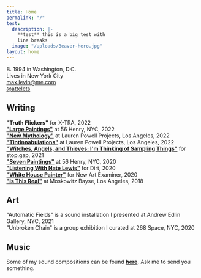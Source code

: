 ```yaml
---
title: Home
permalink: "/"
test:
  description: |-
    **test** this is a big test with
    line breaks
  image: "/uploads/Beaver-hero.jpg"
layout: home
---
```


B. 1994 in Washington, D.C.\
Lives in New York City\
[max.levin@me.com](mailto:max.levin@me.com)\
[@attelets](https://www.instagram.com/attelets/)

## Writing

**"Truth Flickers"** for X-TRA, 2022\
**["Large Paintings"](https://56henry.nyc/exhibitions/large-paintings)** at 56 Henry, NYC, 2022\
**["New Mythology"](https://www.laurenpowellprojects.com/exhibitions/2022/newmythology)** at Lauren Powell Projects, Los Angeles, 2022\
**["Tintinnabulations"](https://www.laurenpowellprojects.com/exhibitions/2022/tintinnabulations)** at Lauren Powell Projects, Los Angeles, 2022\
**["Witches, Angels, and Thieves: I'm Thinking of Sampling Things"](https://www.owenchristoph.com/shop/stopgap003)** for stop.gap, 2021\
**["Seven Paintings"](https://56henry.nyc/exhibitions/seven-paintings)** at 56 Henry, NYC, 2020\
**["Listening With Nate Lewis"](https://www.dirtdmv.com/writing/2020/5/31/listening-with-nate-lewis)** for Dirt, 2020\
**["White House Painter"](http://www.newartexaminer.net/white-house-painter/)** for New Art Examiner, 2020\
**["Is This Real"](http://www.moskowitzbayse.com/eleanor-swordy-is-this-real)** at Moskowitz Bayse, Los Angeles, 2018

## Art

"Automatic Fields" is a sound installation I presented at Andrew Edlin Gallery, NYC, 2021\
"Unbroken Chain" is a group exhibition I curated at 268 Space, NYC, 2020

## Music

Some of my sound compositions can be found **[here](https://maxlevin.bandcamp.com)**. Ask me to send you something.